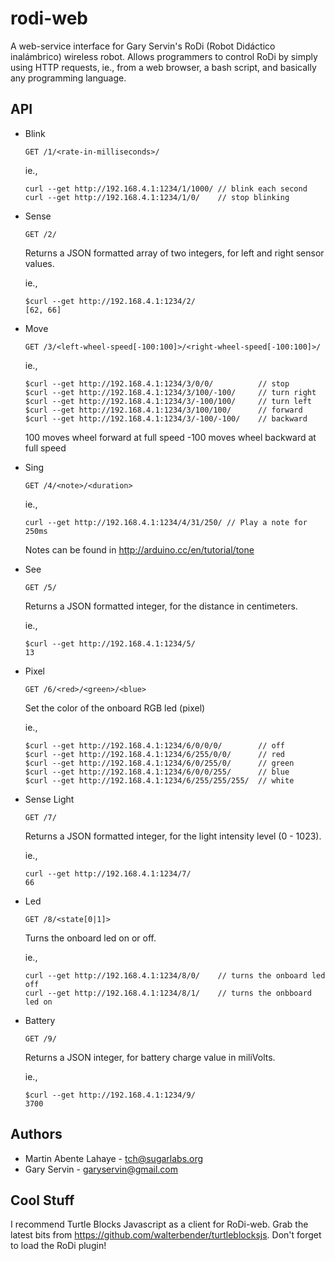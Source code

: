rodi-web
========
A web-service interface for Gary Servin's RoDi (Robot Didáctico inalámbrico) wireless robot.
Allows programmers to control RoDi by simply using HTTP requests, ie., from a web browser,
a bash script, and basically any programming language.

API
----

* Blink

    ```
    GET /1/<rate-in-milliseconds>/
    ```

    ie.,
    ```
    curl --get http://192.168.4.1:1234/1/1000/ // blink each second
    curl --get http://192.168.4.1:1234/1/0/    // stop blinking
    ```

* Sense

    ```
    GET /2/
    ```

    Returns a JSON formatted array of two integers, for left and right sensor values.

    ie.,
    ```
    $curl --get http://192.168.4.1:1234/2/
    [62, 66]
    ```

* Move

    ```
    GET /3/<left-wheel-speed[-100:100]>/<right-wheel-speed[-100:100]>/
    ```

    ie.,
    ```
    $curl --get http://192.168.4.1:1234/3/0/0/          // stop
    $curl --get http://192.168.4.1:1234/3/100/-100/     // turn right
    $curl --get http://192.168.4.1:1234/3/-100/100/     // turn left
    $curl --get http://192.168.4.1:1234/3/100/100/      // forward
    $curl --get http://192.168.4.1:1234/3/-100/-100/    // backward
    ```

    100 moves wheel forward at full speed
    -100 moves wheel backward at full speed

* Sing

    ```
    GET /4/<note>/<duration>
    ```

    ie.,
    ```
    curl --get http://192.168.4.1:1234/4/31/250/ // Play a note for 250ms
    ```

    Notes can be found in http://arduino.cc/en/tutorial/tone

* See

    ```
    GET /5/
    ```

    Returns a JSON formatted integer, for the distance in centimeters.

    ie.,
    ```
    $curl --get http://192.168.4.1:1234/5/
    13
    ```

* Pixel

    ```
    GET /6/<red>/<green>/<blue>
    ```

    Set the color of the onboard RGB led (pixel)

    ie.,
    ```
    $curl --get http://192.168.4.1:1234/6/0/0/0/        // off
    $curl --get http://192.168.4.1:1234/6/255/0/0/      // red
    $curl --get http://192.168.4.1:1234/6/0/255/0/      // green
    $curl --get http://192.168.4.1:1234/6/0/0/255/      // blue
    $curl --get http://192.168.4.1:1234/6/255/255/255/  // white
    ```

* Sense Light

    ```
    GET /7/
    ```

    Returns a JSON formatted integer, for the light intensity level (0 - 1023).

    ie.,
    ```
    curl --get http://192.168.4.1:1234/7/
    66
    ```

* Led

    ```
    GET /8/<state[0|1]>
    ```

    Turns the onboard led on or off.

    ie.,
    ```
    curl --get http://192.168.4.1:1234/8/0/    // turns the onboard led off
    curl --get http://192.168.4.1:1234/8/1/    // turns the onbboard led on
    ```

* Battery

    ```
    GET /9/
    ```

    Returns a JSON integer, for battery charge value in miliVolts.

    ie.,
    ```
    $curl --get http://192.168.4.1:1234/9/
    3700
    ```

Authors
----------
* Martin Abente Lahaye - tch@sugarlabs.org
* Gary Servin - garyservin@gmail.com

Cool Stuff
-------------------
I recommend Turtle Blocks Javascript as a client for RoDi-web. Grab the latest
bits from https://github.com/walterbender/turtleblocksjs. Don't forget to load
the RoDi plugin!

